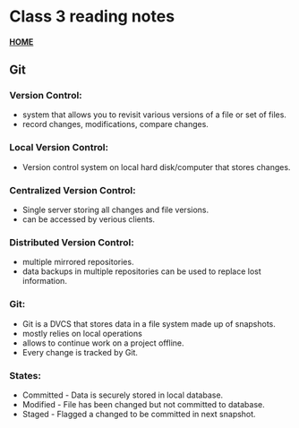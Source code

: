 # Class 3 reading notes

#### [HOME](https://cesarderio.github.io/reading-notes/)

## Git

### Version Control:
* system that allows you to revisit various versions of a file or set of files.
* record changes, modifications, compare changes.

### Local Version Control:
* Version control system on local hard disk/computer that stores changes.

### Centralized Version Control:
* Single server storing all changes and file versions.
* can be accessed by verious clients.

### Distributed Version Control:
* multiple mirrored repositories.
* data backups in multiple repositories can be used to replace lost information.

### Git:
* Git is a DVCS that stores data in a file system made up of snapshots.
* mostly relies on local operations
* allows to continue work on a project offline.
* Every change is tracked by Git.

### States:
* Committed - Data is securely stored in local database.
* Modified - File has been changed but not committed to database.
* Staged - Flagged a changed to be committed in next snapshot.

